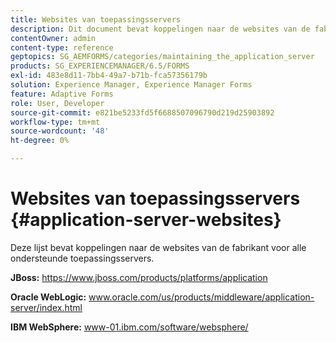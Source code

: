 ```yaml
---
title: Websites van toepassingsservers
description: Dit document bevat koppelingen naar de websites van de fabrikant voor alle ondersteunde toepassingsservers.
contentOwner: admin
content-type: reference
geptopics: SG_AEMFORMS/categories/maintaining_the_application_server
products: SG_EXPERIENCEMANAGER/6.5/FORMS
exl-id: 483e8d11-7bb4-49a7-b71b-fca57356179b
solution: Experience Manager, Experience Manager Forms
feature: Adaptive Forms
role: User, Developer
source-git-commit: e821be5233fd5f6688507096790d219d25903892
workflow-type: tm+mt
source-wordcount: '48'
ht-degree: 0%

---
```


# Websites van toepassingsservers {#application-server-websites}

Deze lijst bevat koppelingen naar de websites van de fabrikant voor alle ondersteunde toepassingsservers.

**JBoss:** https://www.jboss.com/products/platforms/application

**Oracle WebLogic:** www.oracle.com/us/products/middleware/application-server/index.html

**IBM WebSphere:** www-01.ibm.com/software/websphere/
